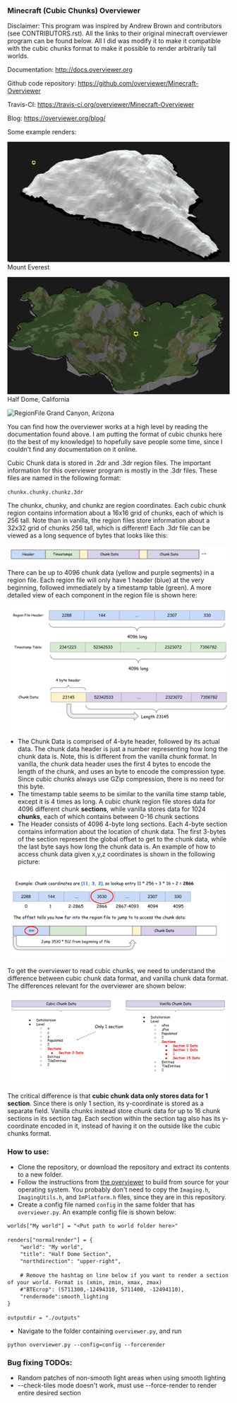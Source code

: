 ### Minecraft (Cubic Chunks) Overviewer 

Disclaimer: This program was inspired by Andrew Brown and contributors (see CONTRIBUTORS.rst). All the links to their original minecraft overviewer program can be found below. All I did was modify it to make it compatible with the cubic chunks format to make it possible to render arbitrarily tall worlds.

Documentation:
    http://docs.overviewer.org

Github code repository:
    https://github.com/overviewer/Minecraft-Overviewer

Travis-CI:
    https://travis-ci.org/overviewer/Minecraft-Overviewer

Blog:
    https://overviewer.org/blog/


Some example renders:

![RegionFile](./pictures/everest.png)
Mount Everest

![RegionFile](./pictures/halfdome.png)
Half Dome, California

![RegionFile](./pictures/grand_canyon.png)
Grand Canyon, Arizona

You can find how the overviewer works at a high level by reading the documentation found above. I am putting the format of cubic chunks here (to the best of my knowledge) to hopefully save people some time, since I couldn't find any documentation on it online.

Cubic Chunk data is stored in .2dr and .3dr region files. The important information for this overviewer program is mostly in the .3dr files. These files are named in the following format:

`chunkx.chunky.chunkz.3dr`

The chunkx, chunky, and chunkz are region coordinates. Each cubic chunk region contains information about a 16x16 grid of chunks, each of which is 256 tall. Note than in vanilla, the region files store information about a 32x32 grid of chunks 256 tall, which is different! Each .3dr file can be viewed as a long sequence of bytes that looks like this:

![RegionFile](./pictures/RegionFile.svg)

There can be up to 4096 chunk data (yellow and purple segments) in a region file. Each region file will only have 1 header (blue) at the very beginning, followed immediately by a timestamp table (green). A more detailed view of each component in the region file is shown here:

![Lookup](./pictures/RegionFileSections.svg)

* The Chunk Data is comprised of 4-byte header, followed by its actual data. The chunk data header is just a number representing how long the chunk data is. Note, this is different from the vanilla chunk format. In vanilla, the chunk data header uses the first 4 bytes to encode the length of the chunk, and uses an byte to encode the compression type. Since cubic chunks always use GZip compression, there is no need for this byte.
* The timestamp table seems to be similar to the vanilla time stamp table, except it is 4 times as long. A cubic chunk region file stores data for 4096 different chunk **sections**, while vanilla stores data for 1024 **chunks**, each of which contains between 0-16 chunk sections
* The Header consists of 4096 4-byte long sections. Each 4-byte section contains information about the location of chunk data. The first 3-bytes of the section represent the global offset to get to the chunk data, while the last byte says how long the chunk data is. An example of how to access chunk data given x,y,z coordinates is shown in the following picture:

![Lookup](./pictures/Lookup.svg)

To get the overviewer to read cubic chunks, we need to understand the difference between cubic chunk data format, and vanilla chunk data format. The differences relevant for the overviewer are shown below:

![CubicvsVanilla](./pictures/VanillavsCubic.svg)

The critical difference is that **cubic chunk data only stores data for 1 section**. Since there is only 1 section, its y-coordinate is stored as a separate field. Vanilla chunks instead store chunk data for up to 16 chunk sections in its section tag. Each section within the section tag also has its y-coordinate encoded in it, instead of having it on the outside like the cubic chunks format.


### How to use:
* Clone the repository, or download the repository and extract its contents to a new folder.
* Follow the instructions from [the overviewer](http://docs.overviewer.org/en/latest/building/) to build from source for your operating system. You probably don't need to copy the `Imaging.h`, `ImagingUtils.h`, and `ImPlatform.h` files, since they are in this repository. 
* Create a config file named `config` in the same folder that has `overviewer.py`. An example config file is shown below:

```
worlds["My world"] = "<Put path to world folder here>"

renders["normalrender"] = {
    "world": "My world",
    "title": "Half Dome Section",
    "northdirection": "upper-right",
    
    # Remove the hashtag on line below if you want to render a section of your world. Format is (xmin, zmin, xmax, zmax)
    #"BTEcrop": (5711300,-12494310, 5711400, -12494110),
    "rendermode":smooth_lighting
}

outputdir = "./outputs"
```
* Navigate to the folder containing `overviewer.py`, and run
```
python overviewer.py --config=config --forcerender
```

### Bug fixing TODOs:
* Random patches of non-smooth light areas when using smooth lighting
* --check-tiles mode doesn't work, must use --force-render to render entire desired section